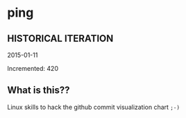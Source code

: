 # ping

## HISTORICAL ITERATION
2015-01-11

Incremented: 420

## What is this?? 
Linux skills to hack the github commit visualization chart `;-)`
